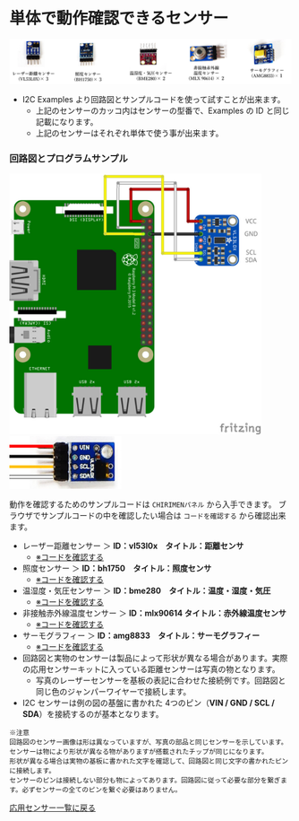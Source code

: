 # 単体で動作確認できるセンサー

<img src="./imgs/I2Csensor.jpg" width=800>

- I2C Examples より回路図とサンプルコードを使って試すことが出来ます。
  - 上記のセンサーのカッコ内はセンサーの型番で、Examples の ID と同じ記載になります。
  - 上記のセンサーはそれぞれ単体で使う事が出来ます。

### 回路図とプログラムサンプル

<img src="./imgs/Vl53l0x.jpg" width=450> <img src="./imgs/Vl53l0x2.jpg" width=200>

動作を確認するためのサンプルコードは `CHIRIMENパネル` から入手できます。
ブラウザでサンプルコードの中を確認したい場合は `コードを確認する` から確認出来ます。
- レーザー距離センサー ＞ **ID：vl53l0x　タイトル：距離センサ**
  -  [※コードを確認する](https://tutorial.chirimen.org/pizero/esm-examples/vl53l0x/main.js) 
- 照度センサー ＞ **ID：bh1750　タイトル：照度センサ**
  -  [※コードを確認する](https://tutorial.chirimen.org/pizero/esm-examples/bh1750/main.js) 
- 温湿度・気圧センサー ＞ **ID：bme280　タイトル：温度・湿度・気圧**
  -  [※コードを確認する](https://tutorial.chirimen.org/pizero/esm-examples/bme280/main.js) 
- 非接触赤外線温度センサー ＞ **ID：mlx90614 タイトル：赤外線温度センサ**
  -  [※コードを確認する](https://tutorial.chirimen.org/pizero/esm-examples/mlx90614/main.js) 
- サーモグラフィー ＞ **ID：amg8833　タイトル：サーモグラフィー**
  -  [※コードを確認する](https://tutorial.chirimen.org/pizero/esm-examples/amg8833/main.js) 
- 回路図と実物のセンサーは製品によって形状が異なる場合があります。実際の応用センサーキットに入っている距離センサーは写真の物となります。
  - 写真のレーザーセンサーを基板の表記に合わせた接続例です。回路図と同じ色のジャンパーワイヤーで接続します。 
- I2C センサーは例の図の基盤に書かれた 4つのピン（**VIN / GND / SCL / SDA**）を接続するのが基本となります。
```
※注意
回路図のセンサー画像は形は異なっていますが、写真の部品と同じセンサーを示しています。センサーは物により形状が異なる物がありますが搭載されたチップが同じになります。
形状が異なる場合は実物の基板に書かれた文字を確認して、回路図と同じ文字の書かれたピンに接続します。
センサーのピンは接続しない部分も物によってあります。回路図に従って必要な部分を繋ぎます。必ずセンサーの全てのピンを繋ぐ必要はありません。
```
[応用センサー一覧に戻る](ad_sensor.md)
